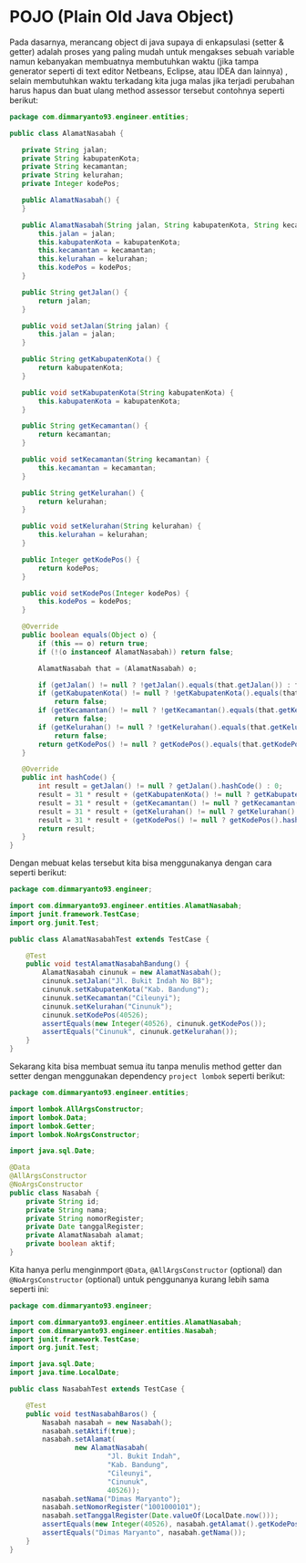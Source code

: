# POJO (Plain Old Java Object)

Pada dasarnya, merancang object di java supaya di enkapsulasi (setter & getter) adalah proses yang paling 
mudah untuk mengakses sebuah variable namun kebanyakan membuatnya membutuhkan waktu (jika tampa generator seperti di text editor Netbeans, Eclipse, atau IDEA dan lainnya)
, selain membutuhkan waktu terkadang kita juga malas jika terjadi perubahan harus hapus dan buat ulang method assessor tersebut
 contohnya seperti berikut:
 
 ```java
package com.dimmaryanto93.engineer.entities;

public class AlamatNasabah {

    private String jalan;
    private String kabupatenKota;
    private String kecamantan;
    private String kelurahan;
    private Integer kodePos;

    public AlamatNasabah() {
    }

    public AlamatNasabah(String jalan, String kabupatenKota, String kecamantan, String kelurahan, Integer kodePos) {
        this.jalan = jalan;
        this.kabupatenKota = kabupatenKota;
        this.kecamantan = kecamantan;
        this.kelurahan = kelurahan;
        this.kodePos = kodePos;
    }

    public String getJalan() {
        return jalan;
    }

    public void setJalan(String jalan) {
        this.jalan = jalan;
    }

    public String getKabupatenKota() {
        return kabupatenKota;
    }

    public void setKabupatenKota(String kabupatenKota) {
        this.kabupatenKota = kabupatenKota;
    }

    public String getKecamantan() {
        return kecamantan;
    }

    public void setKecamantan(String kecamantan) {
        this.kecamantan = kecamantan;
    }

    public String getKelurahan() {
        return kelurahan;
    }

    public void setKelurahan(String kelurahan) {
        this.kelurahan = kelurahan;
    }

    public Integer getKodePos() {
        return kodePos;
    }

    public void setKodePos(Integer kodePos) {
        this.kodePos = kodePos;
    }

    @Override
    public boolean equals(Object o) {
        if (this == o) return true;
        if (!(o instanceof AlamatNasabah)) return false;

        AlamatNasabah that = (AlamatNasabah) o;

        if (getJalan() != null ? !getJalan().equals(that.getJalan()) : that.getJalan() != null) return false;
        if (getKabupatenKota() != null ? !getKabupatenKota().equals(that.getKabupatenKota()) : that.getKabupatenKota() != null)
            return false;
        if (getKecamantan() != null ? !getKecamantan().equals(that.getKecamantan()) : that.getKecamantan() != null)
            return false;
        if (getKelurahan() != null ? !getKelurahan().equals(that.getKelurahan()) : that.getKelurahan() != null)
            return false;
        return getKodePos() != null ? getKodePos().equals(that.getKodePos()) : that.getKodePos() == null;
    }

    @Override
    public int hashCode() {
        int result = getJalan() != null ? getJalan().hashCode() : 0;
        result = 31 * result + (getKabupatenKota() != null ? getKabupatenKota().hashCode() : 0);
        result = 31 * result + (getKecamantan() != null ? getKecamantan().hashCode() : 0);
        result = 31 * result + (getKelurahan() != null ? getKelurahan().hashCode() : 0);
        result = 31 * result + (getKodePos() != null ? getKodePos().hashCode() : 0);
        return result;
    }
}
```

Dengan mebuat kelas tersebut kita bisa menggunakanya dengan cara seperti berikut:

```java
package com.dimmaryanto93.engineer;

import com.dimmaryanto93.engineer.entities.AlamatNasabah;
import junit.framework.TestCase;
import org.junit.Test;

public class AlamatNasabahTest extends TestCase {

    @Test
    public void testAlamatNasabahBandung() {
        AlamatNasabah cinunuk = new AlamatNasabah();
        cinunuk.setJalan("Jl. Bukit Indah No B8");
        cinunuk.setKabupatenKota("Kab. Bandung");
        cinunuk.setKecamantan("Cileunyi");
        cinunuk.setKelurahan("Cinunuk");
        cinunuk.setKodePos(40526);
        assertEquals(new Integer(40526), cinunuk.getKodePos());
        assertEquals("Cinunuk", cinunuk.getKelurahan());
    }
}
```

Sekarang kita bisa membuat semua itu tanpa menulis method getter dan setter dengan menggunakan dependency `project lombok`
seperti berikut:

```java
package com.dimmaryanto93.engineer.entities;

import lombok.AllArgsConstructor;
import lombok.Data;
import lombok.Getter;
import lombok.NoArgsConstructor;

import java.sql.Date;

@Data
@AllArgsConstructor
@NoArgsConstructor
public class Nasabah {
    private String id;
    private String nama;
    private String nomorRegister;
    private Date tanggalRegister;
    private AlamatNasabah alamat;
    private boolean aktif;
} 
```

Kita hanya perlu menginmport `@Data`, `@AllArgsConstructor` (optional) dan `@NoArgsConstructor` (optional)
untuk penggunanya kurang lebih sama seperti ini:

```java
package com.dimmaryanto93.engineer;

import com.dimmaryanto93.engineer.entities.AlamatNasabah;
import com.dimmaryanto93.engineer.entities.Nasabah;
import junit.framework.TestCase;
import org.junit.Test;

import java.sql.Date;
import java.time.LocalDate;

public class NasabahTest extends TestCase {

    @Test
    public void testNasabahBaros() {
        Nasabah nasabah = new Nasabah();
        nasabah.setAktif(true);
        nasabah.setAlamat(
                new AlamatNasabah(
                        "Jl. Bukit Indah",
                        "Kab. Bandung",
                        "Cileunyi",
                        "Cinunuk",
                        40526));
        nasabah.setNama("Dimas Maryanto");
        nasabah.setNomorRegister("1001000101");
        nasabah.setTanggalRegister(Date.valueOf(LocalDate.now()));
        assertEquals(new Integer(40526), nasabah.getAlamat().getKodePos());
        assertEquals("Dimas Maryanto", nasabah.getNama());
    }
}
```